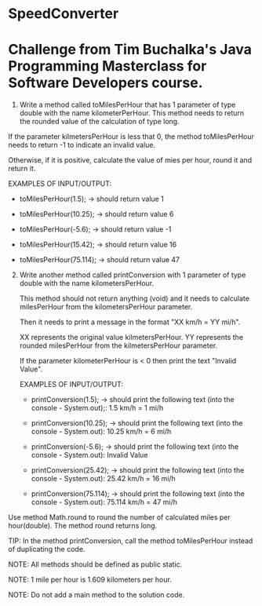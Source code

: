 # SpeedConverter
# Challenge from Tim Buchalka's Java Programming Masterclass for Software Developers course.

1. Write a method called toMilesPerHour that has 1 parameter of type double with the name
kilometerPerHour. This method needs to return the rounded value of the calculation of type
long.

If the parameter kilmetersPerHour is less that 0, the method toMilesPerHour needs to return
-1 to indicate an invalid value.

Otherwise, if it is positive, calculate the value of mies per hour, round it and return it.

EXAMPLES OF INPUT/OUTPUT:

  * toMilesPerHour(1.5); -> should return value 1
  
  * toMilesPerHour(10.25); -> should return value 6
  
  * toMilesPerHour(-5.6); -> should return value -1
  
  * toMilesPerHour(15.42); -> should return value 16
  
  * toMilesPerHour(75.114); -> should return value 47
  
2. Write another method called printConversion with 1 parameter of type double with the name
   kilometersPerHour.
   
   This method should not return anything (void) and it needs to calculate milesPerHour from the 
   kilometersPerHour parameter.
   
   Then it needs to print a message in the format "XX km/h = YY mi/h".
   
   XX represents the original value kilmetersPerHour.
   YY represents the rounded milesPerHour from the kilmetersPerHour parameter.
   
   If the parameter kilometerPerHour is < 0 then print the text "Invalid Value".
   
   EXAMPLES OF INPUT/OUTPUT:
   
     * printConversion(1.5); -> should print the following text (into the console - System.out);:
       1.5 km/h = 1 mi/h
      
     * printConversion(10.25); -> should print the following text (into the console - System.out):
       10.25 km/h = 6 mi/h
       
     * printConversion(-5.6); -> should print the following text (into the console - System.out): 
       Invalid Value
     
     * printConversion(25.42); -> should print the following text (into the console - System.out):
       25.42 km/h = 16 mi/h
       
     * printConversion(75.114); -> should print the following text (into the console - System.out):
       75.114 km/h = 47 mi/h
       
  Use method Math.round to round the number of calculated miles per hour(double). The
  method round returns long.
  
TIP: In the method printConversion, call the method toMilesPerHour instead of duplicating the code.

NOTE: All methods should be defined as public static.

NOTE: 1 mile per hour is 1.609 kilometers per hour.

NOTE: Do not add a main method to the solution code.
   
   
